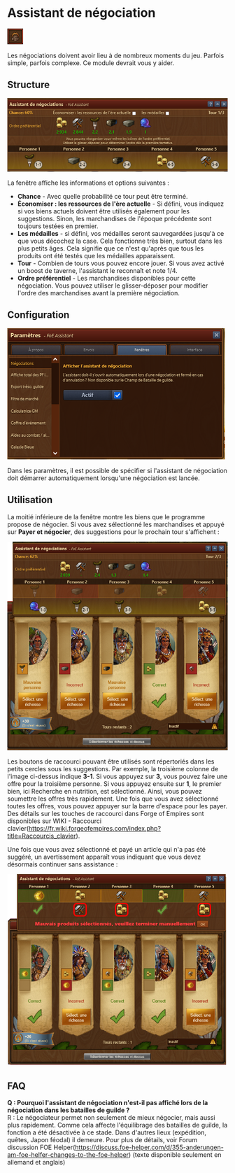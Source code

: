 # Assistant de négociation

![Icône](./.images/icon.png)

Les négociations doivent avoir lieu à de nombreux moments du jeu. Parfois simple, parfois complexe. Ce module devrait vous y aider. 

## Structure

![Sructure](./.images/Screenshot.png)

La fenêtre affiche les informations et options suivantes :

* **Chance** - Avec quelle probabilité ce tour peut être terminé.
* **Économiser : les ressources de l'ère actuelle** - Si défini, vous indiquez si vos biens actuels doivent être utilisés également pour les suggestions. Sinon, les marchandises de l'époque précédente sont toujours testées en premier. 
* **Les médailles** - si défini, vos médailles seront sauvegardées jusqu'à ce que vous décochez la case. Cela fonctionne très bien, surtout dans les plus petits âges. Cela signifie que ce n'est qu'après que tous les produits ont été testés que les médailles apparaissent. 
* **Tour** - Combien de tours vous pouvez encore jouer. Si vous avez activé un boost de taverne, l'assistant le reconnaît et note 1/4. 
* **Ordre préférentiel** - Les marchandises disponibles pour cette négociation. Vous pouvez utiliser le glisser-déposer pour modifier l'ordre des marchandises avant la première négociation. 

## Configuration

![Configuration](./.images/Screenshot01.png)

Dans les paramètres, il est possible de spécifier si l'assistant de négociation doit démarrer automatiquement lorsqu'une négociation est lancée. 

## Utilisation

La moitié inférieure de la fenêtre montre les biens que le programme propose de négocier. Si vous avez sélectionné les marchandises et appuyé sur **Payer et négocier**, des suggestions pour le prochain tour s'affichent : 

![2e tour](./.images/Screenshot02.png)

Les boutons de raccourci pouvant être utilisés sont répertoriés dans les petits cercles sous les suggestions. Par exemple, la troisième colonne de l'image ci-dessus indique **3-1**. Si vous appuyez sur **3**, vous pouvez faire une offre pour la troisième personne. Si vous appuyez ensuite sur **1**, le premier bien, ici Recherche en nutrition, est sélectionné. Ainsi, vous pouvez soumettre les offres très rapidement. Une fois que vous avez sélectionné toutes les offres, vous pouvez appuyer sur la barre d'espace pour les payer. Des détails sur les touches de raccourci dans Forge of Empires sont disponibles sur WIKI - Raccourci clavier(https://fr.wiki.forgeofempires.com/index.php?title=Raccourcis_clavier).

Une fois que vous avez sélectionné et payé un article qui n'a pas été suggéré, un avertissement apparaît vous indiquant que vous devez désormais continuer sans assistance : 

 ![Mauvais choix de ressource](./.images/Screenshot03.png)
 
 ## FAQ
 
**Q : Pourquoi l'assistant de négociation n'est-il pas affiché lors de la négociation dans les batailles de guilde ?** <br>
R : Le négociateur permet non seulement de mieux négocier, mais aussi plus rapidement. Comme cela affecte l'équilibrage des batailles de guilde, la fonction a été désactivée à ce stade. Dans d'autres lieux (expédition, quêtes, Japon féodal) il demeure. Pour plus de détails, voir Forum discussion FOE Helper(https://discuss.foe-helper.com/d/355-anderungen-am-foe-helfer-changes-to-the-foe-helper) (texte disponible seulement en allemand et anglais) 

